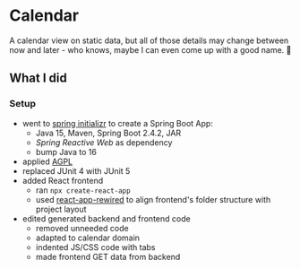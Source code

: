 # Calendar

A calendar view on static data, but all of those details may change between now and later - who knows, maybe I can even come up with a good name. 😬

## What I did

### Setup

* went to [spring initializr](https://start.spring.io/) to create a Spring Boot App:
	* Java 15, Maven, Spring Boot 2.4.2, JAR
	* _Spring Reactive Web_ as dependency
	* bump Java to 16
* applied [AGPL](https://www.gnu.org/licenses/agpl-3.0.en.html)
* replaced JUnit 4 with JUnit 5
* added React frontend
	* ran `npx create-react-app`
	* used [react-app-rewired](https://github.com/timarney/react-app-rewired) to align frontend's folder structure with project layout
* edited generated backend and frontend code
	* removed unneeded code
	* adapted to calendar domain
	* indented JS/CSS code with tabs
	* made frontend GET data from backend
